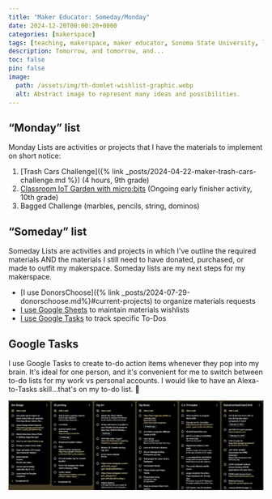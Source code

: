 ```yaml
---
title: "Maker Educator: Someday/Monday"
date: 2024-12-20T00:00:20+0000
categories: [makerspace]
tags: [teaching, makerspace, maker educator, Sonoma State University, lists]
description: Tomorrow, and tomorrow, and...
toc: false
pin: false
image:
  path: /assets/img/th-domlet-wishlist-graphic.webp
  alt: Abstract image to represent many ideas and possibilities.
---
```


## “Monday” list

Monday Lists are activities or projects that I have the materials to implement on short notice:

1. [Trash Cars Challenge]({% link _posts/2024-04-22-maker-trash-cars-challenge.md %}) (4 hours, 9th grade)
1. [Classroom IoT Garden with micro:bits](https://docs.google.com/document/d/1s1dZvnDK8diLR5ri1aDfE1h_smqfcFox2VEQXFZTv0k/edit?tab=t.0) (Ongoing early finisher activity, 10th grade)
1. Bagged Challenge (marbles, pencils, string, dominos)

## “Someday” list

Someday Lists are activities and projects in which I've outline the required materials AND the materials I still need to have donated, purchased, or made to outfit my makerspace. Someday lists are my next steps for my makerspace.

- [I use DonorsChoose]({% link _posts/2024-07-29-donorschoose.md%}#current-projects) to organize materials requests
- [I use Google Sheets](https://docs.google.com/spreadsheets/d/e/2PACX-1vTUT0ImVHR1ukonvOpyFbFwKoNblQzb99l9PQ-xtXe2-38w9NZSDg7zp8ctuMja_Lla-vzMx9urOpjV/pubhtml) to maintain materials wishlists
- [I use Google Tasks](https://support.google.com/tasks/answer/7675772?hl=en) to track specific To-Dos

## Google Tasks

I use Google Tasks to create to-do action items whenever they pop into my brain. It's ideal for one person, and it's convenient for me to switch between to-do lists for my work vs personal accounts. I would like to have an Alexa-to-Tasks skill...that's on my to-do list. 🤣

![Screenshot of Google Tasks](/assets/img/maker-educator/domlet-maker-todo-list.jpg)
